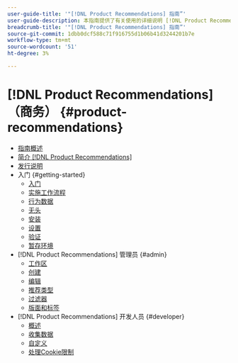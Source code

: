 ```yaml
---
user-guide-title: '"[!DNL Product Recommendations] 指南”'
user-guide-description: 本指南提供了有关使用的详细说明 [!DNL Product Recommendations] 从Adobe Commerce。
breadcrumb-title: '"[!DNL Product Recommendations] 指南”'
source-git-commit: 1dbb0dcf588c71f916755d1b06b41d3244201b7e
workflow-type: tm+mt
source-wordcount: '51'
ht-degree: 3%

---
```


# [!DNL Product Recommendations] （商务） {#product-recommendations}

- [指南概述](guide-overview.md)
- [简介 [!DNL Product Recommendations]](overview.md)
- [发行说明](release-notes.md)
- 入门 {#getting-started}
   - [入门](onboarding.md)
   - [实施工作流程](implementation-workflow.md)
   - [行为数据](behavioral-data.md)
   - [无头](headless.md)
   - [安装](install-configure.md)
   - [设置](settings.md)
   - [验证](verify.md)
   - [暂存环境](staging-environment.md)
- [!DNL Product Recommendations] 管理员 {#admin}
   - [工作区](workspace.md)
   - [创建](create.md)
   - [编辑](edit.md)
   - [推荐类型](type.md)
   - [过滤器](filters.md)
   - [版面和标签](placement.md)
- [!DNL Product Recommendations] 开发人员 {#developer}
   - [概述](development-overview.md)
   - [收集数据](events.md)
   - [自定义](customize.md)
   - [处理Cookie限制](setting-cookie.md)
